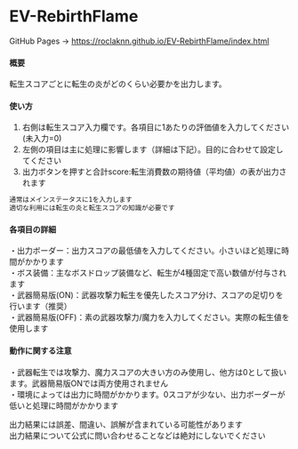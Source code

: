 # EV-RebirthFlame
GitHub Pages -> https://roclaknn.github.io/EV-RebirthFlame/index.html

#### 概要
転生スコアごとに転生の炎がどのくらい必要かを出力します。<br>

#### 使い方
1. 右側は転生スコア入力欄です。各項目に1あたりの評価値を入力してください(未入力=0)<br>
2. 左側の項目は主に処理に影響します（詳細は下記）。目的に合わせて設定してください<br>
3. 出力ボタンを押すと合計score:転生消費数の期待値（平均値）の表が出力されます<br>
```bash
通常はメインステータスに1を入力します
適切な利用には転生の炎と転生スコアの知識が必要です
```
#### 各項目の詳細
・出力ボーダー：出力スコアの最低値を入力してください。小さいほど処理に時間がかかります<br>
・ボス装備：主なボスドロップ装備など、転生が4種固定で高い数値が付与されます<br>
・武器簡易版(ON)：武器攻撃力転生を優先したスコア分け、スコアの足切りを行います（推奨）<br>
・武器簡易版(OFF)：素の武器攻撃力/魔力を入力してください。実際の転生値を使用します<br>

#### 動作に関する注意
・武器転生では攻撃力、魔力スコアの大きい方のみ使用し、他方は0として扱います。武器簡易版ONでは両方使用されません<br>
・環境によっては出力に時間がかかります。0スコアが少ない、出力ボーダーが低いと処理に時間がかかります<br>

出力結果には誤差、間違い、誤解が含まれている可能性があります<br>
出力結果について公式に問い合わせることなどは絶対にしないでください
